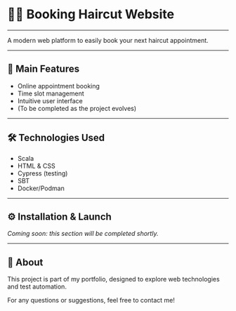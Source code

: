 # 💇‍♂️ Booking Haircut Website

---

A modern web platform to easily book your next haircut appointment.

---

## 🚀 Main Features

- Online appointment booking
- Time slot management
- Intuitive user interface
- (To be completed as the project evolves)

---

## 🛠️ Technologies Used

- Scala
- HTML & CSS
- Cypress (testing)
- SBT
- Docker/Podman

---

## ⚙️ Installation & Launch

*Coming soon: this section will be completed shortly.*

---

## 👤 About

This project is part of my portfolio, designed to explore web technologies and test automation.

For any questions or suggestions, feel free to contact me! 